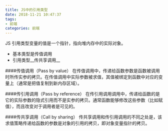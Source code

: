 ```yaml
---
title: JS中的引用类型
date: 2018-11-21 10:47:37
tags: 
- 前端
categories: 前端
---
```

JS 引用类型变量的值是一个指针，指向堆内存中的实际对象。

- 基本类型是传值调用
- 引用类型__传共享调用__

####传值调用（Pass by value）
        在传值调用中，传递给函数参数是函数被调用时所传实参的拷贝。在传值调用中实际参数被求值，其值被绑定到函数中对应的变量上（通常是把值复制到新内存区域）。

####传引用调用（Pass by reference）
        在传引用调用调用中，传递给函数的是它的实际参数的隐式引用而不是实参的拷贝。通常函数能够修改这些参数（比如赋值），而且改变对于调用者是可见的。

####传共享调用（Call by sharing）
        传共享调用和传引用调用的不同之处是，该求值策略传递给函数的参数是对象的引用的拷贝，即对象变量指针的拷贝。